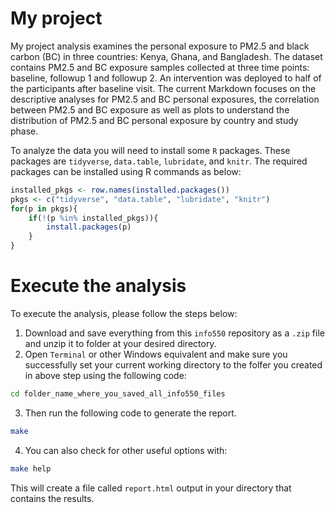 # My project

My project analysis examines the personal exposure to PM2.5 and black carbon (BC) in three countries: Kenya, Ghana, and Bangladesh. The dataset contains PM2.5 and BC exposure samples collected at three time points: baseline, followup 1 and followup 2. An intervention was deployed to half of the participants after baseline visit. The current Markdown focuses on the descriptive analyses for PM2.5 and BC personal exposures, the correlation between PM2.5 and BC exposure as well as plots to understand the distribution of PM2.5 and BC personal exposure by country and study phase.

To analyze the data you will need to install some `R` packages. These packages are `tidyverse`, `data.table`, `lubridate`, and `knitr`. The required packages can be installed using R commands as below:

```r
installed_pkgs <- row.names(installed.packages())
pkgs <- c("tidyverse", "data.table", "lubridate", "knitr")
for(p in pkgs){
	if(!(p %in% installed_pkgs)){
		install.packages(p)
	}
}
```

# Execute the analysis

To execute the analysis, please follow the steps below:
1. Download and save everything from this `info550` repository as a `.zip` file and unzip it to folder at your desired directory. 
2. Open `Terminal` or other Windows equivalent and make sure you successfully set your current working directory to the folfer you created in above step using the following code:
```bash
cd folder_name_where_you_saved_all_info550_files
```
3. Then run the following code to generate the report.
```bash
make
```
4. You can also check for other useful options with:
```bash
make help
```
This will create a file called `report.html` output in your directory that contains the results.
